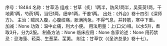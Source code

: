 序号：18484
名称：甘草汤
组成：甘草（炙）1两半，防风1两半，吴茱萸1两，干地黄1两，芍药1两，当归1两，细辛1两，干姜1两。
出处：《外台》卷十四引《深师方》。
主治：贼风入腹，心腹绞痛，胀满拘急，不得气息，并转筋，寒中下重。
加减：None
功效：温中止痛，利大小便。
用法用量：上(口父)咀。以水5升，煮取3升，分为2服。
制备方法：None
临床应用：None
各家论述：None
用药禁忌：忌海藻、菘菜、生葱菜、芜荑。
附注：甘草饮（《圣济总录》卷十七）。
